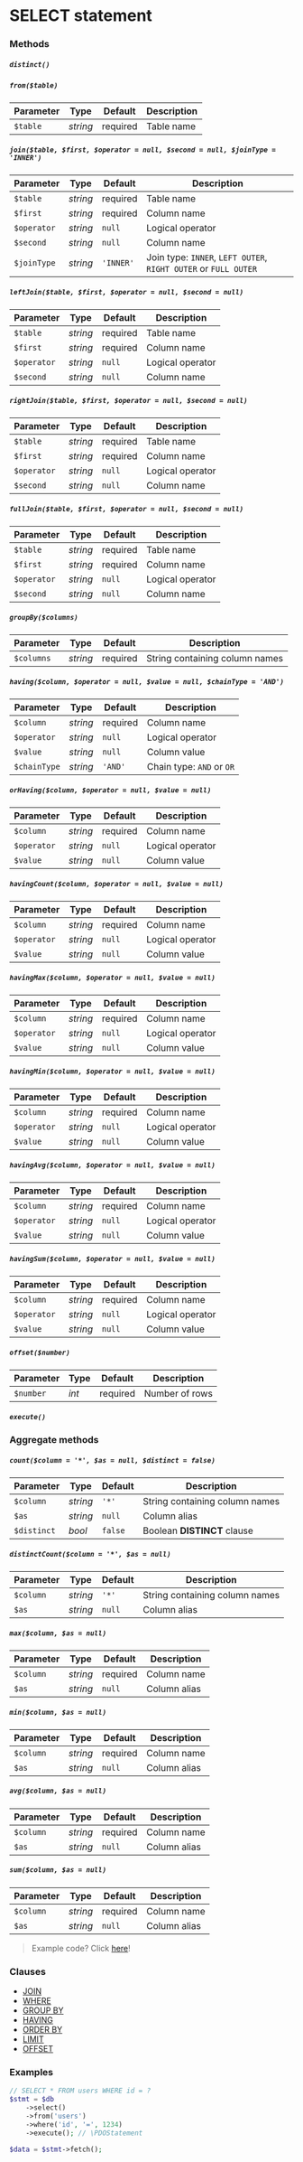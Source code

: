 # SELECT statement

### Methods

##### `distinct()`

##### `from($table)`

Parameter | Type | Default | Description
--- | --- | --- | ---
`$table` | *string* | required | Table name

##### `join($table, $first, $operator = null, $second = null, $joinType = 'INNER')`

Parameter | Type | Default | Description
--- | --- | --- | ---
`$table` | *string* | required | Table name
`$first` | *string* | required | Column name
`$operator` | *string* | `null` | Logical operator
`$second` | *string* | `null` | Column name
`$joinType` | *string* | `'INNER'` | Join type: `INNER`, `LEFT OUTER`, `RIGHT OUTER` or `FULL OUTER`

##### `leftJoin($table, $first, $operator = null, $second = null)`

Parameter | Type | Default | Description
--- | --- | --- | ---
`$table` | *string* | required | Table name
`$first` | *string* | required | Column name
`$operator` | *string* | `null` | Logical operator
`$second` | *string* | `null` | Column name

##### `rightJoin($table, $first, $operator = null, $second = null)`

Parameter | Type | Default | Description
--- | --- | --- | ---
`$table` | *string* | required | Table name
`$first` | *string* | required | Column name
`$operator` | *string* | `null` | Logical operator
`$second` | *string* | `null` | Column name

##### `fullJoin($table, $first, $operator = null, $second = null)`

Parameter | Type | Default | Description
--- | --- | --- | ---
`$table` | *string* | required | Table name
`$first` | *string* | required | Column name
`$operator` | *string* | `null` | Logical operator
`$second` | *string* | `null` | Column name

##### `groupBy($columns)`

Parameter | Type | Default | Description
--- | --- | --- | ---
`$columns` | *string* | required | String containing column names

##### `having($column, $operator = null, $value = null, $chainType = 'AND')`

Parameter | Type | Default | Description
--- | --- | --- | ---
`$column` | *string* | required | Column name
`$operator` | *string* | `null` | Logical operator
`$value` | *string* | `null` | Column value
`$chainType` | *string* | `'AND'` | Chain type: `AND` or `OR`

##### `orHaving($column, $operator = null, $value = null)`

Parameter | Type | Default | Description
--- | --- | --- | ---
`$column` | *string* | required | Column name
`$operator` | *string* | `null` | Logical operator
`$value` | *string* | `null` | Column value

##### `havingCount($column, $operator = null, $value = null)`

Parameter | Type | Default | Description
--- | --- | --- | ---
`$column` | *string* | required | Column name
`$operator` | *string* | `null` | Logical operator
`$value` | *string* | `null` | Column value

##### `havingMax($column, $operator = null, $value = null)`

Parameter | Type | Default | Description
--- | --- | --- | ---
`$column` | *string* | required | Column name
`$operator` | *string* | `null` | Logical operator
`$value` | *string* | `null` | Column value

##### `havingMin($column, $operator = null, $value = null)`

Parameter | Type | Default | Description
--- | --- | --- | ---
`$column` | *string* | required | Column name
`$operator` | *string* | `null` | Logical operator
`$value` | *string* | `null` | Column value

##### `havingAvg($column, $operator = null, $value = null)`

Parameter | Type | Default | Description
--- | --- | --- | ---
`$column` | *string* | required | Column name
`$operator` | *string* | `null` | Logical operator
`$value` | *string* | `null` | Column value

##### `havingSum($column, $operator = null, $value = null)`

Parameter | Type | Default | Description
--- | --- | --- | ---
`$column` | *string* | required | Column name
`$operator` | *string* | `null` | Logical operator
`$value` | *string* | `null` | Column value

##### `offset($number)`

Parameter | Type | Default | Description
--- | --- | --- | ---
`$number` | *int* | required | Number of rows

##### `execute()`

### Aggregate methods

##### `count($column = '*', $as = null, $distinct = false)`

Parameter | Type | Default | Description
--- | --- | --- | ---
`$column` | *string* | `'*'` | String containing column names
`$as` | *string* | `null` | Column alias
`$distinct` | *bool* | `false` | Boolean **DISTINCT** clause

##### `distinctCount($column = '*', $as = null)`

Parameter | Type | Default | Description
--- | --- | --- | ---
`$column` | *string* | `'*'` | String containing column names
`$as` | *string* | `null` | Column alias

##### `max($column, $as = null)`

Parameter | Type | Default | Description
--- | --- | --- | ---
`$column` | *string* | required | Column name
`$as` | *string* | `null` | Column alias

##### `min($column, $as = null)`

Parameter | Type | Default | Description
--- | --- | --- | ---
`$column` | *string* | required | Column name
`$as` | *string* | `null` | Column alias

##### `avg($column, $as = null)`

Parameter | Type | Default | Description
--- | --- | --- | ---
`$column` | *string* | required | Column name
`$as` | *string* | `null` | Column alias

##### `sum($column, $as = null)`

Parameter | Type | Default | Description
--- | --- | --- | ---
`$column` | *string* | required | Column name
`$as` | *string* | `null` | Column alias

> Example code? Click [here](https://github.com/ParticleBits/PDO/blob/master/docs/AGGREGATES.md)!

### Clauses

+ [JOIN](https://github.com/ParticleBits/PDO/blob/master/docs/Clause/JOIN.md)
+ [WHERE](https://github.com/ParticleBits/PDO/blob/master/docs/Clause/WHERE.md)
+ [GROUP BY](https://github.com/ParticleBits/PDO/blob/master/docs/Clause/GROUP_BY.md)
+ [HAVING](https://github.com/ParticleBits/PDO/blob/master/docs/Clause/HAVING.md)
+ [ORDER BY](https://github.com/ParticleBits/PDO/blob/master/docs/Clause/ORDER_BY.md)
+ [LIMIT](https://github.com/ParticleBits/PDO/blob/master/docs/Clause/LIMIT.md)
+ [OFFSET](https://github.com/ParticleBits/PDO/blob/master/docs/Clause/OFFSET.md)

### Examples

```php
// SELECT * FROM users WHERE id = ?
$stmt = $db
    ->select()
    ->from('users')
    ->where('id', '=', 1234)
    ->execute(); // \PDOStatement

$data = $stmt->fetch();
```
